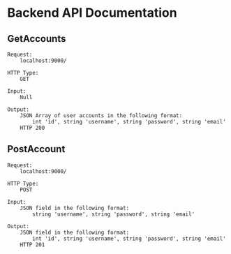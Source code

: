 # Backend API Documentation
## GetAccounts
    Request:
        localhost:9000/
        
    HTTP Type:
        GET
        
    Input:
        Null
        
    Output:
        JSON Array of user accounts in the following format:
            int 'id', string 'username', string 'password', string 'email'
        HTTP 200
        
## PostAccount
    Request:
        localhost:9000/
        
    HTTP Type:
        POST
        
    Input:
        JSON field in the following format:
            string 'username', string 'password', string 'email'
        
    Output:
        JSON field in the following format:
            int 'id', string 'username', string 'password', string 'email'
        HTTP 201
